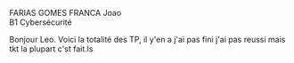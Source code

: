 FARIAS GOMES FRANCA Joao        
B1 Cybersécurité 


Bonjour Leo. Voici la totalité des TP, il y'en a j'ai pas fini j'ai pas reussi mais tkt la plupart c'st fait.ls
